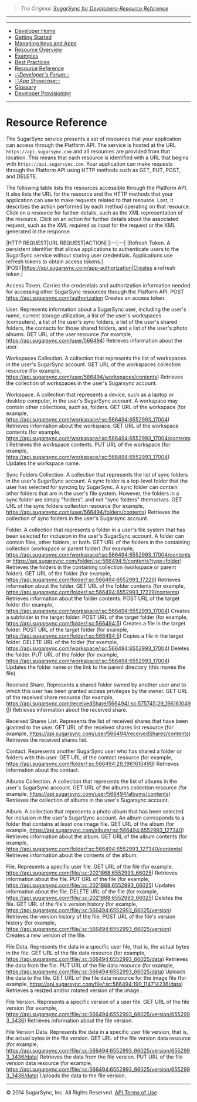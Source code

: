 > *The Original: [SugarSync for Developers-Resource Reference](https://www.sugarsync.com/dev/api/resource-ref.html)*

---

---

* [Developer Home](/source/dev/home.md)
* [Getting Started](/source/dev/getting-started.md)
* [Managing Keys and Apps](/source/dev/managing-apps.md)
* [Resource Overview](/source/dev/resources.md)
* [Examples](/source/dev/using-api.md)
* [Best Practices](/source/dev/best-practices.md)
* [Resource Reference](/source/dev/api/resource-ref.md)
* [*:::Developer's Forum:::*](http://groups.google.com/a/developers.sugarsync.com/group/platform-api/subscribe)
* [*:::App Showcase:::*](https://www.sugarsync.com/partners/)
* [Glossary](/source/dev/glossary.md)
* [Developer Provisioning](/source/dev/dev-provisioning.md)

---

# Resource Reference

The SugarSync service presents a set of resources that your application can access through the Platform API. The service is hosted at the URL `https://api.sugarsync.com` and all resources are provided from that location. This means that each resource is identified with a URL that begins with `https://api.sugarsync.com`. Your application can make requests through the Platform API using HTTP methods such as GET, PUT, POST, and DELETE.

The following table lists the resources accessible through the Platform API. It also lists the URL for the resource and the HTTP methods that your application can use to make requests related to that resource. Last, it describes the action performed by each method operating on that resource. Click on a resource for further details, such as the XML representation of the resource. Click on an action for further details about the associated request, such as the XML required as input for the request or the XML generated in the response.

|HTTP REQUEST|URL REQUEST|ACTION|
|:--|:--|
|Refresh Token. A persistent identifier that allows applications to authenticate users to the SugarSync service without storing user credentials. Applications use refresh tokens to obtain access tokens.|
|POST|https://api.sugarsync.com/app-authorization|Creates a refresh token.|

Access Token. Carries the credentials and authorization information needed for accessing other SugarSync resources through the Platform API.
POST	https://api.sugarsync.com/authorization	Creates an access token.

User. Represents information about a SugarSync user, including the user's name, current storage utilization, a list of the user's workspaces (computers), a list of the user's sync folders, a list of the user's shared folders, the contacts for those shared folders, and a list of the user's photo albums.
GET	URL of the user resource
(for example, https://api.sugarsync.com/user/566494)	Retrieves information about the user.

Workspaces Collection. A collection that represents the list of workspaces in the user's SugarSync account.
GET	URL of the workspaces collection resource
(for example, https://api.sugarsync.com/user/566494/workspaces/contents)	Retrieves the collection of workspaces in the user's Sugarsync account.

Workspace. A collection that represents a device, such as a laptop or desktop computer, in the user's SugarSync account. A workspace may contain other collections, such as, folders.
GET	URL of the workspace
(for example, https://api.sugarsync.com/workspace/:sc:566494:6552993_17004)	Retrieves information about the workspace.
GET	URL of the workspace contents
(for example, https://api.sugarsync.com/workspace/:sc:566494:6552993_17004/contents)	Retrieves the workspace contents.
PUT	URL of the workspace
(for example, https://api.sugarsync.com/workspace/:sc:566494:6552993_17004)	Updates the workspace name.

Sync Folders Collection. A collection that represents the list of sync folders in the user's SugarSync account. A sync folder is a top-level folder that the user has selected for syncing by SugarSync. A sync folder can contain other folders that are in the user's file system. However, the folders in a sync folder are simply "folders", and not "sync folders" themselves.
GET	URL of the sync folders collection resource
(for example, https://api.sugarsync.com/user/566494/folders/contents)	Retrieves the collection of sync folders in the user's Sugarsync account.

Folder. A collection that represents a folder in a user's file system that has been selected for inclusion in the user's SugarSync account. A folder can contain files, other folders, or both.
GET	URL of the folders in the containing collection (workspace or parent folder) (for example, https://api.sugarsync.com/workspace/:sc:566494:6552993_17004/contents or https://api.sugarsync.com/folder/:sc:566494:5/contents?type=folder)	Retrieves the folders in the containing collection (workspace or parent folder).
GET	URL of the folder
(for example, https://api.sugarsync.com/folder/:sc:566494:6552993_17229)	Retrieves information about the folder.
GET	URL of the folder contents
(for example, https://api.sugarsync.com/folder/:sc:566494:6552993_17229/contents)	Retrieves information about the folder contents.
POST	URL of the target folder
(for example, https://api.sugarsync.com/workspace/:sc:566494:6552993_17004)	Creates a subfolder in the target folder.
POST	URL of the target folder
(for example, https://api.sugarsync.com/folder/:sc:566494:5)	Creates a file in the target folder.
POST	URL of the target folder
(for example, https://api.sugarsync.com/folder/:sc:566494:5)	Copies a file in the target folder.
DELETE	URL of the folder
(for example, https://api.sugarsync.com/workspace/:sc:566494:6552993_17004)	Deletes the folder.
PUT	URL of the folder
(for example, https://api.sugarsync.com/workspace/:sc:566494:6552993_17004)	Updates the folder name or the link to the parent directory (this moves the file).

Received Share. Represents a shared folder owned by another user and to which this user has been granted access privileges by the owner.
GET	URL of the received share resource
(for example, https://api.sugarsync.com/receivedShare/566494/:sc:575745:29_1961610490)	Retrieves information about the received share.

Received Shares List. Represents the list of received shares that have been granted to the user.
GET	URL of the received shares list resource
(for example, https://api.sugarsync.com/user/566494/receivedShares/contents)	Retrieves the received shares list.

Contact. Represents another SugarSync user who has shared a folder or folders with this user.
GET	URL of the contact resource
(for example, https://api.sugarsync.com/folder/:sc:566494:29_1961610490)	Retrieves information about the contact.

Albums Collection. A collection that represents the list of albums in the user's SugarSync account.
GET	URL of the albums collection resource
(for example, https://api.sugarsync.com/user/566494/albums/contents)	Retrieves the collection of albums in the user's Sugarsync account.

Album. A collection that represents a photo album that has been selected for inclusion in the user's SugarSync account. An album corresponds to a folder that contains at least one image file.
GET	URL of the album
(for example, https://api.sugarsync.com/album/:sc:566494:6552993_127340)	Retrieves information about the album.
GET	URL of the album contents
(for example, https://api.sugarsync.com/folder/:sc:566494:6552993_127340/contents)	Retrieves information about the contents of the album.

File. Represents a specific user file.
GET	URL of the file
(for example, https://api.sugarsync.com/file/:sc:2021868:6552993_66025)	Retrieves information about the file.
PUT	URL of the file
(for example, https://api.sugarsync.com/file/:sc:2021868:6552993_66025)	Updates information about the file.
DELETE	URL of the file
(for example, https://api.sugarsync.com/file/:sc:2021868:6552993_66025)	Deletes the file.
GET	URL of the file's version history
(for example, https://api.sugarsync.com/file/:sc:566494:6552993_66025/version)	Retrieves the version history of the file.
POST	URL of the file's version history
(for example, https://api.sugarsync.com/file/:sc:566494:6552993_66025/version)	Creates a new version of the file.

File Data. Represents the data in a specific user file, that is, the actual bytes in the file.
GET	URL of the file data resource
(for example, https://api.sugarsync.com/file/:sc:566494:6552993_66025/data)	Retrieves the data from the file.
PUT	URL of the file data resource
(for example, https://api.sugarsync.com/file/:sc:566494:6552993_66025/data)	Uploads the data to the file.
GET	URL of the file data resource for the image file
(for example, https://api.sugarsync.com/file/:sc:566494:190_114714236/data)	Retrieves a resized and/or rotated version of the image .

File Version. Represents a specific version of a user file.
GET	URL of the file version
(for example, https://api.sugarsync.com/file/:sc:566494:6552993_66025/version/6552993_3436)	Retrieves information about the file version.

File Version Data. Represents the data in a specific user file version, that is, the actual bytes in the file version.
GET	URL of the file version data resource
(for example, https://api.sugarsync.com/file/:sc:566494:6552993_66025/version/6552993_3436/data)	Retrieves the data from the file version.
PUT	URL of the file version data resource
(for example, https://api.sugarsync.com/file/:sc:566494:6552993_66025/version/6552993_3436/data)	Uploads the data to the file version.


---

© 2014 SugarSync, Inc. All Rights Reserved.  [API Terms of Use](/source/dev/terms.md)
